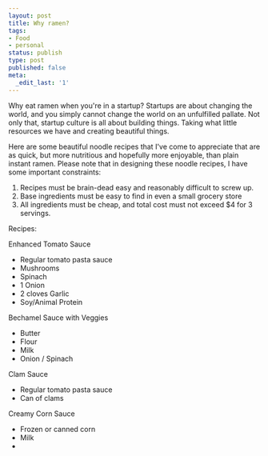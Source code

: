 ```yaml
---
layout: post
title: Why ramen?
tags:
- Food
- personal
status: publish
type: post
published: false
meta:
  _edit_last: '1'
---
```


Why eat ramen when you're in a startup? Startups are about changing the world, and you simply cannot change the world on an unfulfilled pallate. Not only that, startup culture is all about building things. Taking what little resources we have and creating beautiful things. 

Here are some beautiful noodle recipes that I've come to appreciate that are as quick, but more nutritious and hopefully more enjoyable, than plain instant ramen. Please note that in designing these noodle recipes, I have some important constraints:

1. Recipes must be brain-dead easy and reasonably difficult to screw up.
2. Base ingredients must be easy to find in even a small grocery store
3. All ingredients must be cheap, and total cost must not exceed $4 for 3 servings.

Recipes:

Enhanced Tomato Sauce

* Regular tomato pasta sauce
* Mushrooms
* Spinach
* 1 Onion
* 2 cloves Garlic
* Soy/Animal Protein

Bechamel Sauce with Veggies

* Butter
* Flour
* Milk
* Onion / Spinach

Clam Sauce

* Regular tomato pasta sauce
* Can of clams

Creamy Corn Sauce

* Frozen or canned corn
* Milk
*
